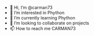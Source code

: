 - 👋 Hi, I’m @carman73
- 👀 I’m interested in Phython
- 🌱 I’m currently learning Phython
- 💞️ I’m looking to collaborate on projects
- 📫 How to reach me  CARMAN73

<!---
carman73/carman73 is a ✨ special ✨ repository because its `README.md` (this file) appears on your GitHub profile.
You can click the Preview link to take a look at your changes.
--->
